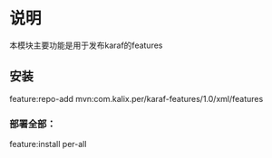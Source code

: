 # 说明
  本模块主要功能是用于发布karaf的features
## 安装
  feature:repo-add mvn:com.kalix.per/karaf-features/1.0/xml/features
### 部署全部：
  feature:install per-all